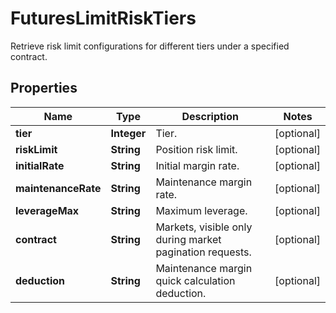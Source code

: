 
# FuturesLimitRiskTiers

Retrieve risk limit configurations for different tiers under a specified contract.

## Properties

Name | Type | Description | Notes
------------ | ------------- | ------------- | -------------
**tier** | **Integer** | Tier. |  [optional]
**riskLimit** | **String** | Position risk limit. |  [optional]
**initialRate** | **String** | Initial margin rate. |  [optional]
**maintenanceRate** | **String** | Maintenance margin rate. |  [optional]
**leverageMax** | **String** | Maximum leverage. |  [optional]
**contract** | **String** | Markets, visible only during market pagination requests. |  [optional]
**deduction** | **String** | Maintenance margin quick calculation deduction. |  [optional]


